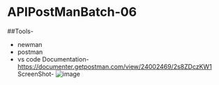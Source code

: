 # APIPostManBatch-06
##Tools-
- newman
- postman
- vs code
Documentation-
https://documenter.getpostman.com/view/24002469/2s8ZDczKW1
ScreenShot-
![image](https://user-images.githubusercontent.com/23733827/214642712-16d7f625-f80e-4736-9583-f40dda849249.png)
